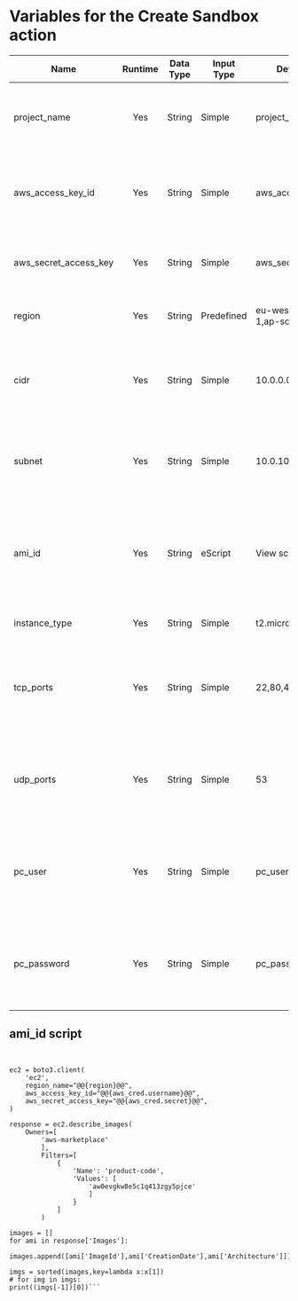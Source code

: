# Variables for the Create Sandbox action

  |Name        |Runtime  |Data Type   |Input Type  |Default Value|Label       |Description |Secret    |Private  |Mandatory |Regex     |
  | --- | :---: | --- | --- | --- | --- | --- | :---: | :---: | :---: | --- |
  | project_name | Yes | String   | Simple      | project_name |Project Name| Define a unique project name. This project name will be used as a prefix for all necessary objects within AWS and Prism Central|No|No|Yes| `^[a-zA-Z0-9\_]+$` |
  |aws_access_key_id|Yes|String|Simple|aws_access_key_id|AWS Access Key ID|Enter your AWS Access Key ID. The user need the following permissions: AmazonEC2FullAccess, AmazonVPCFullAccess, IAMFullAccess|No|No|Yes||
  |aws_secret_access_key|Yes|String|Simple|aws_secret_access_key|AWS Secret Access Key|Enter the AWS Secret Access Key corresponding to the previously entered AWS Access Key ID|Yes|No|Yes||
  |region     |Yes|String|Predefined|eu-west-2us-west-1,ap-southeast-1|AWS Region|Select the region where you would like to create an image. Default is West Europe 2|No|No|Yes||
  |cidr       |Yes|String|Simple|10.0.0.0/16|VPC CIDR|CIDR for the AWS VCP. |No|No|Yes|`^([0-9]{1,3}\.){3}[0-9]{1,3}($|/(16|24))$`|
  |subnet     |Yes|String|Simple|10.0.10.0/24|AWS Subnet|This will be the subnet assigning IPs to your VMs in your sandbox. The subnet must fit inside the CIDR|No|No|Yes|`^([0-9]{1,3}\.){3}[0-9]{1,3}($|/(16|24))$`|
  |ami_id     |Yes|String|eScript|View script|CentOS image ID|This field defaults to the AWS Marketplace Centos 7 x86-64. It is retrieve automatically based on region selected. The image will be used to create a new image for your sandbox|No|No|No||
  |instance_type|Yes|String|Simple|t2.micro|AWS Instance Type|Instance used to create the image for your sandbox|No|No|Yes||
  |tcp_ports  |Yes|String|Simple|22,80,443,53|TCP Ports|This is the list of TCP ports that will be open on the AWS security group to allow access to the internet from the instance, allowing to update and install packages|No|No|Yes|`^[0-9]+(,[0-9]+)*$`|
  |udp_ports  |Yes|String|Simple|53|UDP Ports|This is the list of UDP ports that will be open on the AWS security group to allow access to the internet from the instance, allowing to update and install packages|No|No|Yes|`^[0-9]+(,[0-9]+)*$`|
  |pc_user    |Yes|String|Simple|pc_user|Prism Central Username|Enter the username of a Prism Central administrator. These credentials will be used to create an AWS account in Prism Central for your sandbox|No|No|Yes||
  |pc_password|Yes|String|Simple|pc_password|Prism Central Password|Enter the password of a Prism Central administrator. These credentials will be used to create an AWS account in Prism Central for your sandbox|Yes|No|Yes||

## ami_id script
```import boto3


ec2 = boto3.client(
    'ec2',
    region_name="@@{region}@@",
    aws_access_key_id="@@{aws_cred.username}@@",
    aws_secret_access_key="@@{aws_cred.secret}@@",
)

response = ec2.describe_images(
    Owners=[
        'aws-marketplace'
        ],
        Filters=[
            {
                'Name': 'product-code',
                'Values': [
                    'aw0evgkw8e5c1q413zgy5pjce'
                    ]
                }
            ]
        )

images = []
for ami in response['Images']:
    images.append([ami['ImageId'],ami['CreationDate'],ami['Architecture']])

imgs = sorted(images,key=lambda x:x[1])
# for img in imgs:
print((imgs[-1])[0])```
